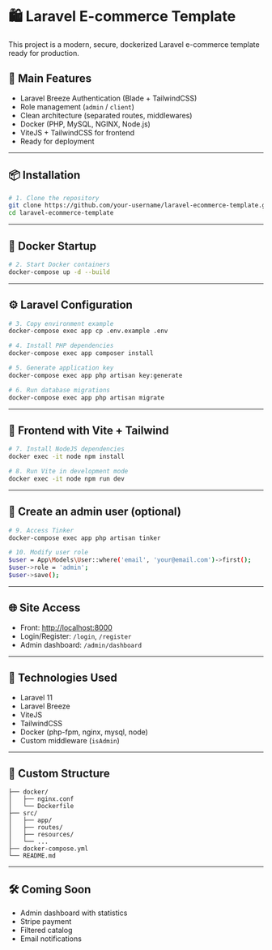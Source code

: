 # 🛍️ Laravel E-commerce Template

This project is a modern, secure, dockerized Laravel e-commerce template ready for production.

## 🚀 Main Features

- Laravel Breeze Authentication (Blade + TailwindCSS)
- Role management (`admin` / `client`)
- Clean architecture (separated routes, middlewares)
- Docker (PHP, MySQL, NGINX, Node.js)
- ViteJS + TailwindCSS for frontend
- Ready for deployment

---

## 📦 Installation

```bash
# 1. Clone the repository
git clone https://github.com/your-username/laravel-ecommerce-template.git
cd laravel-ecommerce-template
```

---

## 🐳 Docker Startup

```bash
# 2. Start Docker containers
docker-compose up -d --build
```

---

## ⚙️ Laravel Configuration

```bash
# 3. Copy environment example
docker-compose exec app cp .env.example .env

# 4. Install PHP dependencies
docker-compose exec app composer install

# 5. Generate application key
docker-compose exec app php artisan key:generate

# 6. Run database migrations
docker-compose exec app php artisan migrate
```

---

## 🎨 Frontend with Vite + Tailwind

```bash
# 7. Install NodeJS dependencies
docker exec -it node npm install

# 8. Run Vite in development mode
docker exec -it node npm run dev
```

---

## 🔐 Create an admin user (optional)

```bash
# 9. Access Tinker
docker-compose exec app php artisan tinker

# 10. Modify user role
$user = App\Models\User::where('email', 'your@email.com')->first();
$user->role = 'admin';
$user->save();
```

---

## 🌐 Site Access

- Front: [http://localhost:8000](http://localhost:8000)
- Login/Register: `/login`, `/register`
- Admin dashboard: `/admin/dashboard`

---

## 🧠 Technologies Used

- Laravel 11
- Laravel Breeze
- ViteJS
- TailwindCSS
- Docker (php-fpm, nginx, mysql, node)
- Custom middleware (`isAdmin`)

---

## 📂 Custom Structure

```
├── docker/
│   ├── nginx.conf
│   └── Dockerfile
├── src/
│   ├── app/
│   ├── routes/
│   ├── resources/
│   └── ...
├── docker-compose.yml
└── README.md
```

---

## 🛠 Coming Soon

- Admin dashboard with statistics
- Stripe payment
- Filtered catalog
- Email notifications
